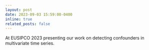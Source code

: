 ```yaml
---
layout: post
date: 2023-09-03 15:59:00-0400
inline: true
related_posts: false
---
```


At EUSIPCO 2023 presenting our work on detecting confounders in multivariate time series.